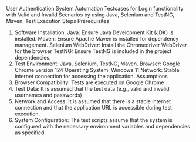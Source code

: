 User Authentication System
Automation Testcases for Login functionality with Valid and Invalid Scenarios by using Java, Selenium and TestNG, Maven.
Test Execution Steps
Prerequisites
1.	Software Installation: Java: Ensure Java Development Kit (JDK) is installed. Maven: Ensure Apache Maven is installed for dependency management. Selenium WebDriver: Install the Chromedriver WebDriver for the browser TestNG: Ensure TestNG is included in the project dependencies.
2.	Test Environment: Java, Selenium, TestNG, Maven. Browser: Google Chrome version 124 Operating System: Windows 11 Network: Stable internet connection for accessing the application.
Assumptions
1.	Browser Compatibility: Tests are executed on Google Chrome
2.	Test Data: It is assumed that the test data (e.g., valid and invalid usernames and passwords)
3.	Network and Access: It is assumed that there is a stable internet connection and that the application URL is accessible during test execution.
4.	System Configuration: The test scripts assume that the system is configured with the necessary environment variables and dependencies as specified.
